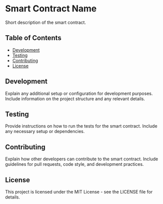 # Smart Contract Name

Short description of the smart contract.

## Table of Contents

- [Development](#development)
- [Testing](#testing)
- [Contributing](#contributing)
- [License](#license)

## Development

Explain any additional setup or configuration for development purposes. Include information on the project structure and any relevant details.

## Testing

Provide instructions on how to run the tests for the smart contract. Include any necessary setup or dependencies.

## Contributing

Explain how other developers can contribute to the smart contract. Include guidelines for pull requests, code style, and development practices.

## License

This project is licensed under the MIT License - see the LICENSE file for details.
